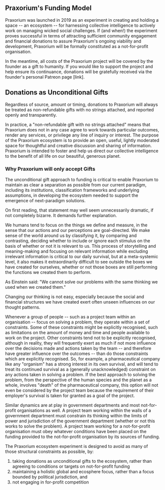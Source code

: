 ## Praxorium's Funding Model ## 

Praxorium was launched in 2019 as an experiment in creating and holding a space -- an ecosystem -- for harnessing collective intelligence to actively work on managing wicked social challenges. If (and when!) the experiment proves successful in terms of attracting sufficient community engagement and financial donations to assure Praxorium's ongoing viability and development, Praxorium will be formally constituted as a not-for-profit organisation. 

In the meantime, all costs of the Praxorium project will be covered by the founder as a gift to humanity. If you would like to support the project and help ensure its continuance, donations will be gratefully received via the founder's personal Patreon page [link].

## Donations as Unconditional Gifts ##

Regardless of source, amount or timing, donations to Praxorium will always be treated as non-refundable gifts with no strings attached, and reported openly and transparently. 

In practice, a "non-refundable gift with no strings attached" means that Praxorium does not in any case agree to work towards particular outcomes, render any services, or privilege any line of inquiry or interest. The purpose of the Praxorium ecosystem is to provide an open, useful, lightly moderated space for thoughtful and creative discussion and sharing of information. Praxorium is intended to foster and help us direct our collective intelligence to the benefit of all life on our beautiful, generous planet.

### Why Praxorium will only accept Gifts ###

The unconditional gift approach to funding is critical to enable Praxorium to maintain as clear a separation as possible from our current paradigm, including its institutions, classification frameworks and underlying assumptions, in developing the ecosystem needed to support the emergence of next-paradigm solutions. 

On first reading, that statement may well seem unnecessarily dramatic, if not completely bizarre. It demands further explanation.

We humans tend to focus on the things we define and measure, in the sense that our actions and our perceptions are goal-directed. We make sense of the world around us by classifying it, by comparing and contrasting, deciding whether to include or ignore each stimulus on the basis of whether or not it is relevant to us. This process of storytelling and meaning-making and focusing on relevant information while excluding irrelevant information is critical to our daily survival, but at a meta-systemic level, it also makes it extraordinarily difficult to see outside the boxes we have created for ourselves, whether or not those boxes are still performing the functions we created them to perform.

As Einstein said: "We cannot solve our problems with the same thinking we used when we created them."

Changing our thinking is not easy, especially because the social and financial structures we have created exert often unseen influences on our thought patterns. 

Whenever a group of people -- such as a project team within an organisation -- focus on solving a problem, they operate within a set of constraints. Some of these constraints might be explicitly recognised, such as limitations on the amount of money and time and people available to work on the project. Other constraints tend not to be explicitly recognised, although in reality, they will frequently exert as much if not more influence over the decisions made and actions taken by the team -- and therefore have greater influence over the outcomes -- than do those constraints which are explicitly recognised. So, for example, a pharmaceutical company like any "organism" has a strong interest in its own survival, and will tend to treat its continued survival as a (generally unacknowledged) constraint on any actions taken in solving a problem. If the best approach to solving the problem, from the perspective of the human species and the planet as a whole, involves "death" of the pharmaceutical company, this option will not even be considered by the project team because the requirement of their employer's survival is taken for granted as a goal of the project.

Similar dynamics are at play in government departments and most not-for-profit organisations as well. A project team working within the walls of a government department must constrain its thinking within the limits of power and jurisdiction of the government department (whether or not this works to solve the problem). A project team working for a not-for-profit organisation must obey whatever conditions have been placed on the funding provided to the not-for-profit organisation by its sources of funding.

The Praxorium ecosystem experiment is designed to avoid as many of those structural constraints as possible, by:

1. taking donations as unconditional gifts to the ecosystem, rather than agreeing to conditions or targets on not-for-profit funding
2. maintaining a holistic global and ecosphere focus, rather than a focus bounded by political jurisdiction, and 
3. not engaging in for-profit competition

